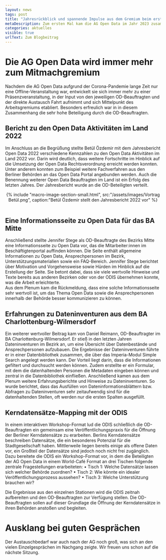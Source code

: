 ```yaml
---
layout: news
tags: post
title: "Jahresrückblick und spannende Impulse aus dem Gremium beim ersten AG Open Data Treffen im Jahr 2023"
metaDescription: Zum ersten Mal kam die AG Open Data im Jahr 2023 zusammen. Neben der Vorstellung des Open-Data Jahresberichts und interessanten Beiträgen von Open-Data Beauftragten, haben wir als ODIS gemeinsam mit den OD-Beauftragten begonnen, Berlins Kerndatensätze zuzuordnen und einen Veröffentlichungsvorgang für diese zu erarbeiten.
categories: aktuelles
visible: true
urlText: Zum Blogbeitrag
---
```

# Die AG Open Data wird immer mehr zum Mitmachgremium
 Nachdem die AG Open Data aufgrund der Corona-Pandemie lange Zeit nur eine Offline-Veranstaltung war, entwickelt sie sich immer mehr zu einer Präsenzveranstaltung, in der Input von den jeweiligen OD-Beauftragten und der direkte Austausch Fahrt aufnimmt und sich Mittelpunkt des Arbeitsgremiums etabliert. Besonders erfreulich war in in diesem Zusammenhang die sehr hohe Beteiligung durch die OD-Beauftragten.

## Bericht zu den Open Data Aktivitäten im Land 2022
Im Anschluss an die Begrüßung stellte Betül Özdemir mit dem Jahresbericht Open Data 2022 verschiedene Kennzahlen zu den Open Data Aktivitäten im Land 2022 vor. Darin wird deutlich, dass weitere Fortschritte im Hinblick auf die Umsetzung der Open Data Rechtsverordnung erreicht werden konnten. Unter anderem konnten zum Beispiel weitere Fachverfahren aus den Berliner Behörden an das Open Data Portal angebunden werden. Auch die Benennung weiterer Open Data Beauftragten im Land ist ein Erfolg des letzten Jahres. Der Jahresbericht wurde an die OD-Beteiligten verteilt.

<center>
{% include "macro-image-section-small.html", src:"/assets/images/Vortrag Betül.png", caption:"Betül Özdemir stellt den Jahresbericht 2022 vor" %}
</center>
<br>

## Eine Informationsseite zu Open Data für das BA Mitte
Anschließend stellte Jennifer Stege als OD-Beauftragte des Bezirks Mitte eine Informationsseite zu Open Data vor, das die Mitarbeiter:innen im Beschäftigtenportal auffinden können. Die Seite enthält allgemeine Informationen zu Open Data, Ansprechpersonen im Bezirk, Unterstützungsmaterialien sowie ein FAQ-Bereich. Jennifer Stege berichtet über Motivation und Vorgehensweise sowie Hürden im Hinblick auf die Erstellung der Seite. Sie betont dabei, dass sie viele wertvolle Hinweise und Texte bereits aus anderen Bezirken oder von der ODIS übernehmen konnte, was die Arbeit erleichterte.  
Aus dem Plenum kam die Rückmeldung, dass eine solche Informationsseite sehr wertvoll ist, um das Thema Open Data sowie die Ansprechpersonen innerhalb der Behörde besser kommunizieren zu können. 



  
## Erfahrungen zu Dateninventuren aus dem BA Charlottenburg-Wilmersdorf
Ein weiterer wertvoller Beitrag kam von Daniel Reimann, OD-Beauftragter im BA Charlottenburg-Wilmersdorf. Er stieß in den letzten Jahren Dateninventuren im Bezirk an, um eine Übersicht über Datenbestände und Ansprechpersonen aufzubauen. Die Ergebnisse der Dateninventuren führte er in einer Datenbibliothek zusammen, die über das Imperia-Modul Simple Search angelegt werden kann. Der Vorteil liegt darin, dass die Informationen gefiltert und durchsucht werden können. Zudem erstellte er ein Formular, mit dem die datenhaltenden Personen die Metadaten eingeben können und zentral in die Datenbibliothek einfließen.
Anschließend kamen aus dem Plenum weitere Erfahrungsberichte und Hinweise zu Dateninventuren. So wurde berichtet, dass das Ausfüllen von Dateninformationsblättern bzw. Abfragen zu Dateninventuren sehr zeitaufwendig sind für die datenhaltenden Stellen, oft werden nur die ersten Spalten ausgefüllt. 

## Kerndatensätze-Mapping mit der ODIS
In einem interaktiven Workshop-Format lud die ODIS schließlich die OD-Beauftragten ein gemeinsam eine Veröffentlichungspraxis für die Öffnung der Berliner Kerndatensätze zu erarbeiten. Berlins Kerndatensätze beschreiben Datensätze, die ein besonderes Potenzial für die Stadtgesellschaft haben. Mittlerweile liegen bereits einige als offene Daten vor, ein Großteil der Datensätze sind jedoch noch nicht frei zugänglich.
Dazu bereitete die ODIS ein Workshop-Format vor, in dem die Beteiligten der AG Open Data in einem World-Café Format an drei Tischen folgende zentrale Fragestellungen erarbeiteten:
•	Tisch 1: Welche Datensätze lassen sich welcher Behörde zuordnen? 
•	Tisch 2: Wie könnte ein idealer Veröffentlichungsprozess aussehen? 
•	Tisch 3: Welche Unterstützung brauchen wir? 

Die Ergebnisse aus den einzelnen Stationen wird die ODIS zeitnah aufbereiten und den OD-Beauftragten zur Verfügung stellen. Die OD-Beauftragten sollen auf dieser Grundlage die Öffnung der Kerndatensätze in ihren Behörden anstoßen und begleiten.


# Ausklang bei guten Gesprächen
Der Austauschbedarf war auch nach der AG noch groß, was sich an den vielen Einzelgesprächen im Nachgang zeigte. Wir freuen uns schon auf die nächste Sitzung. 